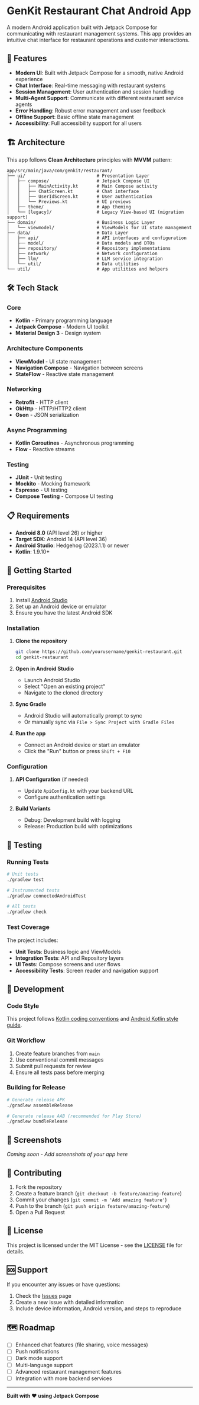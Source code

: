 # GenKit Restaurant Chat Android App

A modern Android application built with Jetpack Compose for communicating with restaurant management systems. This app provides an intuitive chat interface for restaurant operations and customer interactions.

## 🚀 Features

- **Modern UI**: Built with Jetpack Compose for a smooth, native Android experience
- **Chat Interface**: Real-time messaging with restaurant systems
- **Session Management**: User authentication and session handling
- **Multi-Agent Support**: Communicate with different restaurant service agents
- **Error Handling**: Robust error management and user feedback
- **Offline Support**: Basic offline state management
- **Accessibility**: Full accessibility support for all users

## 🏗️ Architecture

This app follows **Clean Architecture** principles with **MVVM** pattern:

```
app/src/main/java/com/genkit/restaurant/
├── ui/                           # Presentation Layer
│   ├── compose/                  # Jetpack Compose UI
│   │   ├── MainActivity.kt       # Main Compose activity
│   │   ├── ChatScreen.kt         # Chat interface
│   │   ├── UserIdScreen.kt       # User authentication
│   │   └── Previews.kt           # UI previews
│   ├── theme/                    # App theming
│   └── [legacy]/                 # Legacy View-based UI (migration support)
├── domain/                       # Business Logic Layer
│   └── viewmodel/                # ViewModels for UI state management
├── data/                         # Data Layer
│   ├── api/                      # API interfaces and configuration
│   ├── model/                    # Data models and DTOs
│   ├── repository/               # Repository implementations
│   ├── network/                  # Network configuration
│   ├── llm/                      # LLM service integration
│   └── util/                     # Data utilities
└── util/                         # App utilities and helpers
```

## 🛠️ Tech Stack

### Core
- **Kotlin** - Primary programming language
- **Jetpack Compose** - Modern UI toolkit
- **Material Design 3** - Design system

### Architecture Components
- **ViewModel** - UI state management
- **Navigation Compose** - Navigation between screens
- **StateFlow** - Reactive state management

### Networking
- **Retrofit** - HTTP client
- **OkHttp** - HTTP/HTTP2 client
- **Gson** - JSON serialization

### Async Programming
- **Kotlin Coroutines** - Asynchronous programming
- **Flow** - Reactive streams

### Testing
- **JUnit** - Unit testing
- **Mockito** - Mocking framework
- **Espresso** - UI testing
- **Compose Testing** - Compose UI testing

## 📋 Requirements

- **Android 8.0** (API level 26) or higher
- **Target SDK**: Android 14 (API level 36)
- **Android Studio**: Hedgehog (2023.1.1) or newer
- **Kotlin**: 1.9.10+

## 🚀 Getting Started

### Prerequisites

1. Install [Android Studio](https://developer.android.com/studio)
2. Set up an Android device or emulator
3. Ensure you have the latest Android SDK

### Installation

1. **Clone the repository**
   ```bash
   git clone https://github.com/yourusername/genkit-restaurant.git
   cd genkit-restaurant
   ```

2. **Open in Android Studio**
   - Launch Android Studio
   - Select "Open an existing project"
   - Navigate to the cloned directory

3. **Sync Gradle**
   - Android Studio will automatically prompt to sync
   - Or manually sync via `File > Sync Project with Gradle Files`

4. **Run the app**
   - Connect an Android device or start an emulator
   - Click the "Run" button or press `Shift + F10`

### Configuration

1. **API Configuration** (if needed)
   - Update `ApiConfig.kt` with your backend URL
   - Configure authentication settings

2. **Build Variants**
   - Debug: Development build with logging
   - Release: Production build with optimizations

## 🧪 Testing

### Running Tests

```bash
# Unit tests
./gradlew test

# Instrumented tests
./gradlew connectedAndroidTest

# All tests
./gradlew check
```

### Test Coverage

The project includes:
- **Unit Tests**: Business logic and ViewModels
- **Integration Tests**: API and Repository layers
- **UI Tests**: Compose screens and user flows
- **Accessibility Tests**: Screen reader and navigation support

## 🔧 Development

### Code Style

This project follows [Kotlin coding conventions](https://kotlinlang.org/docs/coding-conventions.html) and [Android Kotlin style guide](https://developer.android.com/kotlin/style-guide).

### Git Workflow

1. Create feature branches from `main`
2. Use conventional commit messages
3. Submit pull requests for review
4. Ensure all tests pass before merging

### Building for Release

```bash
# Generate release APK
./gradlew assembleRelease

# Generate release AAB (recommended for Play Store)
./gradlew bundleRelease
```

## 📱 Screenshots

*Coming soon - Add screenshots of your app here*

## 🤝 Contributing

1. Fork the repository
2. Create a feature branch (`git checkout -b feature/amazing-feature`)
3. Commit your changes (`git commit -m 'Add amazing feature'`)
4. Push to the branch (`git push origin feature/amazing-feature`)
5. Open a Pull Request

## 📄 License

This project is licensed under the MIT License - see the [LICENSE](LICENSE) file for details.

## 🆘 Support

If you encounter any issues or have questions:

1. Check the [Issues](https://github.com/yourusername/genkit-restaurant/issues) page
2. Create a new issue with detailed information
3. Include device information, Android version, and steps to reproduce

## 🗺️ Roadmap

- [ ] Enhanced chat features (file sharing, voice messages)
- [ ] Push notifications
- [ ] Dark mode support
- [ ] Multi-language support
- [ ] Advanced restaurant management features
- [ ] Integration with more backend services

---

**Built with ❤️ using Jetpack Compose**